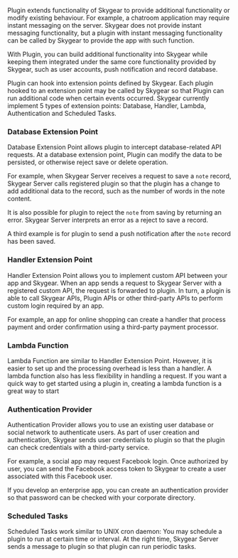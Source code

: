 Plugin extends functionality of Skygear to provide additional functionality or
modify existing behaviour. For example, a chatroom application may require
instant messaging on the server. Skygear does not provide instant messaging
functionality, but a plugin with instant messaging functionality can be called
by Skygear to provide the app with such function.

With Plugin, you can build additional functionality into Skygear while keeping them
integrated under the same core functionality provided by Skygear, such as user
accounts, push notification and record database.

Plugin can hook into extension points defined by Skygear. Each plugin hooked to an
extension point may be called by Skygear so that Plugin can run additional code
when certain events occurred. Skygear currently implement 5 types of extension
points: Database, Handler, Lambda, Authentication and Scheduled Tasks.

### Database Extension Point

Database Extension Point allows plugin to intercept database-related API
requests. At a database extension point, Plugin can modify the data to be
persisted, or otherwise reject save or delete operation.

For example, when Skygear Server receives a request to save a `note` record,
Skygear Server calls registered plugin so that the plugin has a change to add
additional data to the record, such as the number of words in the note content.

It is also possible for plugin to reject the `note` from saving by returning an
error. Skygear Server interprets an error as a reject to save a record.

A third example is for plugin to send a push notification after the `note`
record has been saved.

### Handler Extension Point

Handler Extension Point allows you to implement custom API between your app and
Skygear. When an app sends a request to Skygear Server with a registered custom API,
the request is forwarded to plugin. In turn, a plugin is able to call Skygear APIs,
Plugin APIs or other third-party APIs to perform custom login required by an
app.

For example, an app for online shopping can create a handler that process
payment and order confirmation using a third-party payment processor.

### Lambda Function

Lambda Function are similar to Handler Extension Point. However, it is easier to
set up and the processing overhead is less than a handler. A lambda function
also has less flexibility in handling a request. If you want a quick way to get
started using a plugin in, creating a lambda function is a great way to start

### Authentication Provider

Authentication Provider allows you to use an existing user database or social
network to authenticate users. As part of user creation and authentication, Skygear
sends user credentials to plugin so that the plugin can check credentials with
a third-party service.

For example, a social app may request Facebook login. Once authorized by user,
you can send the Facebook access token to Skygear to create a user associated with
this Facebook user.

If you develop an enterprise app, you can create an authentication provider so
that password can be checked with your corporate directory.

### Scheduled Tasks

Scheduled Tasks work similar to UNIX cron daemon: You may schedule a plugin to
run at certain time or interval. At the right time, Skygear Server sends a message
to plugin so that plugin can run periodic tasks.
